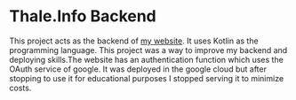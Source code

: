 # Thale.Info Backend

This project acts as the backend of [my website](http://thale.info/). It uses Kotlin as the programming language. This project was a way to improve my backend and deploying skills.The website has an authentication function which uses the OAuth service of google. It was deployed in the google cloud but after stopping to use it for educational purposes I stopped serving it to minimize costs.